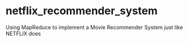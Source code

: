 # netflix_recommender_system
Using MapReduce to implement a Movie Recommender System just like NETFLIX does
